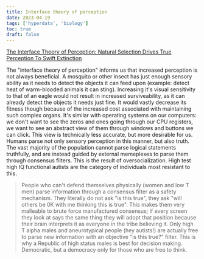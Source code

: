 ```yaml
---
title: Interface theory of perception
date: 2023-04-19
tags: ['hyperdata', 'biology']
toc: true
draft: false
---
```


[The Interface Theory of Perception: Natural Selection Drives True Perception To Swift Extinction](https://www.cogsci.uci.edu/~ddhoff/interface.pdf)

The "interface theory of perception" informs us that increased perception is not always beneficial. A mosquito or other insect has just enough sensory ability as it needs to detect the objects it can feed upon (example: detect heat of warm-blooded animals it can sting). Increasing it's visual sensitivity to that of an eagle would not result in increased surviveability, as it can already detect the objects it needs just fine. It would vastly decrease its fitness though because of the increased cost associated with maintaining such complex organs. It's similar with operating systems on our computers: we don't want to see the zeros and ones going through our CPU registers, we want to see an abstract view of them through windows and buttons we can click. This view is technically less accurate, but more desirable for us. Humans parse not only sensory perception in this manner, but also truth. The vast majority of the population cannot parse logical statements truthfully, and are instead guided by external memeplexes to parse them through consensus filters. This is the result of oversocialization. High test high IQ functional autists are the category of individuals most resistant to this.


> People who can't defend
themselves physically (women and
low T men) parse information
through a consensus filter as a
safety mechanism. They literally do
not ask "is this true", they ask "will others be 0K
with me thinking this is true". This makes them very
malleable to brute force manufactured consensus; if
every screen they look at says the same thing they
will adopt that position because their brain
interprets it as everyone in the tribe believing it.
Only high T alpha males and aneurotypical people
(hey autists!) are actually free to parse new
information with an objective "is this true?" filter.
This is why a Republic of high status males is best
for decision making. Democratic, but a democracy
only for those who are free to think.